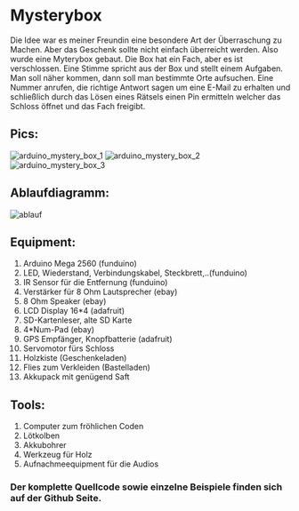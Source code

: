 # Mysterybox

Die Idee war es meiner Freundin eine besondere Art der Überraschung zu Machen. 
Aber das Geschenk sollte nicht einfach überreicht werden. Also wurde eine Myterybox gebaut. Die Box hat ein Fach, aber es ist verschlossen. Eine Stimme spricht aus der Box und stellt einem Aufgaben. Man soll näher kommen, dann soll man bestimmte Orte aufsuchen. Eine Nummer anrufen, die richtige Antwort sagen um eine E-Mail zu erhalten und schließlich durch das Lösen eines Rätsels einen Pin ermitteln welcher das Schloss öffnet und das Fach freigibt.

## Pics:

![arduino_mystery_box_1](/img/arduino_mystery_box_1_s.jpg)
![arduino_mystery_box_2](/img/arduino_mystery_box_2_s.jpg)
![arduino_mystery_box_3](/img/arduino_mystery_box_3_s.jpg)

## Ablaufdiagramm:

![ablauf](/img/ablauf_mb.png)

## Equipment:

1. Arduino Mega 2560 (funduino)
2. LED, Wiederstand, Verbindungskabel, Steckbrett,..(funduino)
3. IR Sensor für die Entfernung (funduino)
4. Verstärker für 8 Ohm Lautsprecher (ebay)
5. 8 Ohm Speaker (ebay)
6. LCD Display 16*4 (adafruit)
7. SD-Kartenleser, alte SD Karte 
8. 4*Num-Pad (ebay)
9. GPS Empfänger, Knopfbatterie (adafruit)
10. Servomotor fürs Schloss
11. Holzkiste (Geschenkeladen)
12. Flies zum Verkleiden (Bastelladen)
14. Akkupack mit genügend Saft

## Tools:

1. Computer zum fröhlichen Coden
2. Lötkolben
3. Akkubohrer
4. Werkzeug für Holz
5. Aufnachmeequipment für die Audios

### Der komplette Quellcode sowie einzelne Beispiele finden sich auf der Github Seite.


